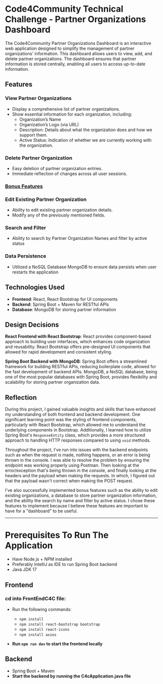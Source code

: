 # Code4Community Technical Challenge - Partner Organizations Dashboard

The Code4Community Partner Organizations Dashboard is an 
interactive web application designed to simplify 
the management of partner organizations' information.
This dashboard allows users to view, add, and delete 
partner organizations. The dashboard ensures that partner information 
is stored centrally, enabling all users to access up-to-date information.

## Features 
### View Partner Organizations 
- Display a comprehensive list of partner organizations. 
- Show essential information for each organization, including:
  - Organization’s Name 
  - Organization’s Logo (via URL)
  - Description: Details about what the organization does and how we support them. 
  - Active Status: Indication of whether we are currently working with the organization.

### Delete Partner Organization
- Easy deletion of partner organization entries.
- Immediate reflection of changes across all user sessions.

### <u>Bonus Features</u>
### Edit Existing Partner Organization
- Ability to edit existing partner organization details.
- Modify any of the previously mentioned fields.

### Search and Filter
- Ability to search by Partner Organization Names and 
filter by active status

### Data Persistence
- Utilized a NoSQL Database MongoDB to ensure data persists when 
user restarts the application 

## Technologies Used
- **Frontend**: React, React Bootstrap for UI components
- **Backend**: Spring Boot + Maven for RESTful APIs
- **Database**: MongoDB for storing partner information

## Design Decisions
**React Frontend with React Bootstrap**:
React provides component-based approach
to building user interfaces, which enhances code 
organization and reusability. 
React Bootstrap offers pre-designed 
UI components that allowed for rapid development 
and consistent styling.

**Spring Boot Backend with MongoDB**:
Spring Boot offers a streamlined framework for building 
RESTful APIs, reducing boilerplate code, allowed for the fast
development of backend APIs.
MongoDB, a NoSQL database, being one of the most popular databases with Spring Boot,
provides flexibility and scalability 
for storing partner organization data.

## Reflection
During this project, I gained valuable insights and skills 
that have enhanced my understanding of 
both frontend and backend development. 
One significant learning point was 
the styling of frontend components, 
particularly with React Bootstrap, 
which allowed me to understand the underlying 
components in Bootstrap. 
Additionally, I learned how to utilize Spring Boot's 
`ResponseEntity` class, which provides 
a more structured approach to handling 
HTTP responses compared to using `void` methods.

Throughout the project, I've run into issues with the backend endpoints
such as when the request is made, nothing happens, or an error is 
being thrown in the console. I was able to resolve the problem by 
ensuring the endpoint was working properly using Postman. Then 
looking at the error/exception that's being thrown in the console, 
and finally looking at the headers and the payload when making the requests. 
In which, I figured out that the payload wasn't correct when making
the POST request.

I've also successfully implemented bonus features such as
the ability to edit existing organizations, a database to 
store partner organization information, and the ability 
the search by name and filter by active status. I chose 
these features to implement because I believe these features 
are important to have for a "dashboard" to be useful.

---

# Prerequisites To Run The Application
- Have Node.js + NPM installed
- Preferably IntelliJ as IDE to run Spring Boot backend 
- Java JDK 17

## **Frontend**
### cd into FrontEndC4C file:
- Run the following commands: 
  - `npm install` 
  - `npm install react-bootstrap bootstrap`
  - `npm install react-icons`
  - `npm install axios`
  

- **Run `npm run dev` to start the frontend locally**

## **Backend**
- Spring Boot + Maven 
- **Start the backend by running the C4cApplication.java file**
